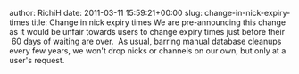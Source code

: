 author: RichiH
date: 2011-03-11 15:59:21+00:00
slug: change-in-nick-expiry-times
title: Change in nick expiry times
We are pre-announcing this change as it would be unfair towards users to change expiry times just before their  60 days of waiting are over.  As usual, barring manual database cleanups every few years, we won't drop nicks or channels on our own, but only at a user's request.
